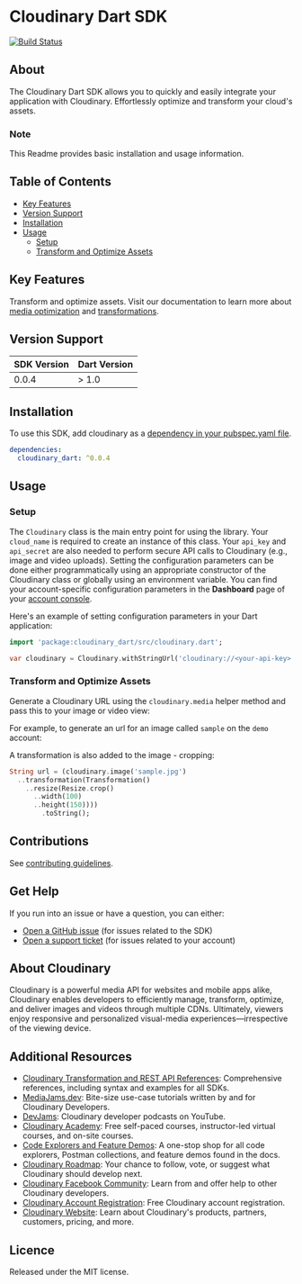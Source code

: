 Cloudinary Dart SDK
=========================
[![Build Status](https://api.travis-ci.com/cloudinary/cloudinary_dart.svg?branch=master)](https://app.travis-ci.com/github/cloudinary/cloudinary_dart)
## About
The Cloudinary Dart SDK allows you to quickly and easily integrate your application with Cloudinary.
Effortlessly optimize and transform your cloud's assets.

### Note
This Readme provides basic installation and usage information.

## Table of Contents
- [Key Features](#key-features)
- [Version Support](#Version-Support)
- [Installation](#installation)
- [Usage](#usage)
    - [Setup](#Setup)
    - [Transform and Optimize Assets](#Transform-and-Optimize-Assets)

## Key Features
Transform and optimize assets. Visit our documentation to learn more about [media optimization](https://cloudinary.com/documentation/media_optimization) and [transformations](https://cloudinary.com/documentation/image_transformations).

## Version Support
| SDK Version | Dart Version |
|-------------|--------------|
| 0.0.4       | > 1.0        | 

## Installation
To use this SDK, add cloudinary as a [dependency in your pubspec.yaml file](https://flutter.dev/platform-plugins/).

```yaml
dependencies:
  cloudinary_dart: ^0.0.4
```

## Usage
### Setup
The `Cloudinary` class is the main entry point for using the library. Your `cloud_name` is required to create an instance of this class. Your `api_key` and `api_secret` are also needed to perform secure API calls to Cloudinary (e.g., image and video uploads). Setting the configuration parameters can be done either programmatically using an appropriate constructor of the Cloudinary class or globally using an environment variable. You can find your account-specific configuration parameters in the **Dashboard** page of your [account console](https://cloudinary.com/console).

Here's an example of setting configuration parameters in your Dart application:

```dart
import 'package:cloudinary_dart/src/cloudinary.dart';

var cloudinary = Cloudinary.withStringUrl('cloudinary://<your-api-key>:<your-api-secret>@<your-cloud-name>');
```

### Transform and Optimize Assets

Generate a Cloudinary URL using the `cloudinary.media` helper method and pass this to your image or video view:

For example, to generate an url for an image called `sample` on the `demo` account:

A transformation is also added to the image - cropping:

```dart
String url = (cloudinary.image('sample.jpg')
  ..transformation(Transformation()
    ..resize(Resize.crop()
      ..width(100)
      ..height(150))))
        .toString();
```

## Contributions
See [contributing guidelines](/CONTRIBUTING.md).

## Get Help
If you run into an issue or have a question, you can either:
- [Open a GitHub issue](https://github.com/cloudinary/cloudinary_kotlin/issues) (for issues related to the SDK)
- [Open a support ticket](https://cloudinary.com/contact) (for issues related to your account)

## About Cloudinary
Cloudinary is a powerful media API for websites and mobile apps alike, Cloudinary enables developers to efficiently manage, transform, optimize, and deliver images and videos through multiple CDNs. Ultimately, viewers enjoy responsive and personalized visual-media experiences—irrespective of the viewing device.

## Additional Resources
- [Cloudinary Transformation and REST API References](https://cloudinary.com/documentation/cloudinary_references): Comprehensive references, including syntax and examples for all SDKs.
- [MediaJams.dev](https://mediajams.dev/): Bite-size use-case tutorials written by and for Cloudinary Developers.
- [DevJams](https://www.youtube.com/playlist?list=PL8dVGjLA2oMr09amgERARsZyrOz_sPvqw): Cloudinary developer podcasts on YouTube.
- [Cloudinary Academy](https://training.cloudinary.com/): Free self-paced courses, instructor-led virtual courses, and on-site courses.
- [Code Explorers and Feature Demos](https://cloudinary.com/documentation/code_explorers_demos_index): A one-stop shop for all code explorers, Postman collections, and feature demos found in the docs.
- [Cloudinary Roadmap](https://cloudinary.com/roadmap): Your chance to follow, vote, or suggest what Cloudinary should develop next.
- [Cloudinary Facebook Community](https://www.facebook.com/groups/CloudinaryCommunity): Learn from and offer help to other Cloudinary developers.
- [Cloudinary Account Registration](https://cloudinary.com/users/register/free): Free Cloudinary account registration.
- [Cloudinary Website](https://cloudinary.com): Learn about Cloudinary's products, partners, customers, pricing, and more.

## Licence
Released under the MIT license.